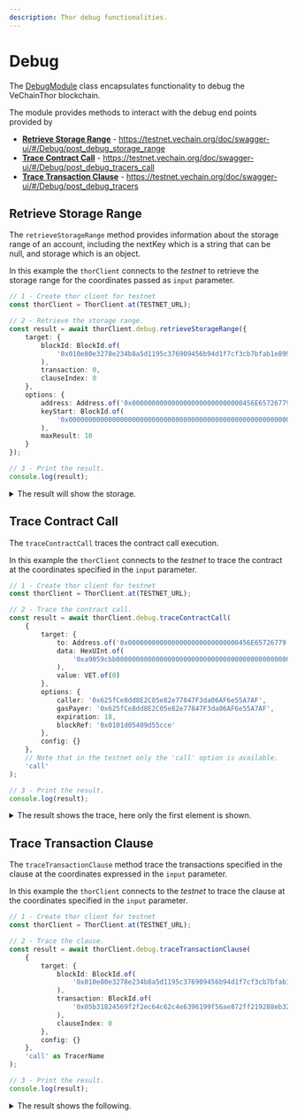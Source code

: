```yaml
---
description: Thor debug functionalities.
---
```


# Debug

The [DebugModule](../packages/network/src/thor-client/debug/debug-module.ts) 
class encapsulates functionality to debug the VeChainThor blockchain.

The module provides methods to interact with the debug end points provided by 

* [**Retrieve Storage Range**](#retrieve-storage-range) - https://testnet.vechain.org/doc/swagger-ui/#/Debug/post_debug_storage_range 
* [**Trace Contract Call**](#trace-contract-call) - https://testnet.vechain.org/doc/swagger-ui/#/Debug/post_debug_tracers_call
* [**Trace Transaction Clause**](#trace-transaction-clause) - https://testnet.vechain.org/doc/swagger-ui/#/Debug/post_debug_tracers

## Retrieve Storage Range

The `retrieveStorageRange` method provides information about the storage range of an account, 
including the nextKey which is a string that can be null, and storage which is an object.

In this example the `thorClient` connects to the *testnet* to retrieve the storage range for the coordinates passed
as `input` parameter.

```typescript { name=debug-retrieve-storage-range, category=example }
// 1 - Create thor client for testnet
const thorClient = ThorClient.at(TESTNET_URL);

// 2 - Retrieve the storage range.
const result = await thorClient.debug.retrieveStorageRange({
    target: {
        blockId: BlockId.of(
            '0x010e80e3278e234b8a5d1195c376909456b94d1f7cf3cb7bfab1e8998dbcfa8f'
        ),
        transaction: 0,
        clauseIndex: 0
    },
    options: {
        address: Address.of('0x0000000000000000000000000000456E65726779'),
        keyStart: BlockId.of(
            '0x0000000000000000000000000000000000000000000000000000000000000000'
        ),
        maxResult: 10
    }
});

// 3 - Print the result.
console.log(result);
```

<details>
<summary>The result will show the storage.</summary>

```json
{
  storage: {
    '0x004f6609cc5d569ecfdbd606d943edc5d83a893186f2942aef5e133e356ed17c': {
      key: '0x9a92ca715ec8529b3ee4dbefd75e142176b92c3d93701808be4e36296718a5f3',
      value: '0x000000000000000000000000000000000000046ff5af2138c51ba45a80000000'
    },
    '0x0065bf3c383c7f05733ee6567e3a1201970bb5f4288d1bdb6d894167f8fc68dd': {
      key: '0xf3dfa1b3c541595cd415aef361e508553fc80af15b3e2e0d9a4e2408f2111ed8',
      value: '0xfffffffffffffffffffffffffffffffffffffffffffffe280bc404dc5470db3e'
    },
    '0x01783f86c9e29f37f3277ed5abb62353ef8baf304337e511f1b5edefc9756b23': {
      key: '0x01cfb1f8b52bdbeb1178ba8fc499479815330143d1acddb9c9d5686cd596ec24',
      value: '0x0000000000000000000000000000000000000010000000000000000000000000'
    },
    '0x0195180093382541d5396e797bd49250b1664fe8db68ff5c1d53ca95046f4549': {
      key: '0x3f4626c77582db20d0d690ce3ad9bfde8f9dd508c0212a187684678bd9dc397a',
      value: '0x000000000000000000000000000000000000000082eed4d8eb7286de6e540000'
    },
    '0x02631b1c9d1e3f1360c4c6ee00ea48161dc85a0e153a0a484429bbcef16e581e': {
      key: '0xc5e3f1ff368ddfee94124549ec19d8a50547b5cb0cc55ba72188b7159fb3ab3f',
      value: '0x00000000000000000000000000000000000000000052b7d2dcc80cd2e4000000'
    },
    '0x038658243306b2d07b512b04e6ddd4d70c49fd93969d71d51b0af7cf779d1c8f': {
      key: '0x87b232cdb2002f97b61df380acf088f13e5006543d63780567aa2b886c6a1a90',
      value: '0x00000000000000000000000000000000000000000052b7cd7100aea580f00000'
    },
    '0x03969104d4e5233e212c939a85ef26b8156e2fbb0485d6d751c677e854e9ba55': {
      key: '0xa887493a2b531915738a065a24263abae3722b9a8928a96c14c1f52a05964f23',
      value: '0x00000000000000000000000000000000000000000000003635c9adc5dea00000'
    },
    '0x04379cd040e82a999f53dba26500b68e4dd783b2039d723fe9e06edecfc8c9f1': {
      key: '0x831ade39167b84e87f89fd4cd0bcec5783d2281fe44d2bc6cb93daaff46d569e',
      value: '0x000000000000000000000000000000000000000000002a1b4ae1206dd9bd0000'
    },
    '0x0465f4b6f9fccdb2ad6f4eac8aa7731bfe4c78f6cf22f397b5ef10398d4d5771': {
      key: '0x5d56afd38de44f293bdce388b7d98120f55971a0f3a608797f1ddaced0f2b047',
      value: '0x00000000000000000000000000000000000000000052b7c8053950781de00000'
    },
    '0x04af8500fb85efaaa5f171ef60708fc306c474011fabb6fbafcb626f09661a01': {
      key: '0x136aee904ebcade77dc8d3c6e48a2365b1d9dff83f78eb90d2f6e5ef4a6466c6',
      value: '0x000000000000000000000000008ca1a3b5cbedeb0f1a0900000080845b322ac0'
    }
  },
  nextKey: '0x04e9569439bd218fce594dbd705b41f2afe6b6d8abcb9c5aaa5b1a52b7ab7cea'
}
```
</details>

## Trace Contract Call

The `traceContractCall` traces the contract call execution.

In this example the `thorClient` connects to the *testnet* to trace the contract at the coordinates specified in
the `input` parameter.

```typescript { name=debug-trace-contract-call, category=example }
// 1 - Create thor client for testnet
const thorClient = ThorClient.at(TESTNET_URL);

// 2 - Trace the contract call.
const result = await thorClient.debug.traceContractCall(
    {
        target: {
            to: Address.of('0x0000000000000000000000000000456E65726779'),
            data: HexUInt.of(
                '0xa9059cbb0000000000000000000000000000000000000000000000000000456e65726779000000000000000000000000000000000000000000000004563918244f400000'
            ),
            value: VET.of(0)
        },
        options: {
            caller: '0x625fCe8dd8E2C05e82e77847F3da06AF6e55A7AF',
            gasPayer: '0x625fCe8dd8E2C05e82e77847F3da06AF6e55A7AF',
            expiration: 18,
            blockRef: '0x0101d05409d55cce'
        },
        config: {}
    },
    // Note that in the testnet only the 'call' option is available.
    'call'
);

// 3 - Print the result.
console.log(result);
```

<details>
<summary>The result shows the trace, here only the first element is shown.</summary>

```json
{
  gas: 0,
  failed: false,
  returnValue: '0000000000000000000000000000000000000000000000000000000000000001',
  structLogs: [
    {
      pc: 0,
      op: 'PUSH1',
      gas: 50000000,
      gasCost: 3,
      depth: 1,
      stack: []
    }
  ]
}
```
</details>

## Trace Transaction Clause

The `traceTransactionClause` method trace the transactions specified in the clause at the
coordinates expressed in the `input` parameter.

In this example the `thorClient` connects to the *testnet* to trace the clause at the coordinates specified in
the `input` parameter.

```typescript { name=debug-trace-transaction-clause, category=example }
// 1 - Create thor client for testnet
const thorClient = ThorClient.at(TESTNET_URL);

// 2 - Trace the clause.
const result = await thorClient.debug.traceTransactionClause(
    {
        target: {
            blockId: BlockId.of(
                '0x010e80e3278e234b8a5d1195c376909456b94d1f7cf3cb7bfab1e8998dbcfa8f'
            ),
            transaction: BlockId.of(
                '0x05b31824569f2f2ec64c62c4e6396199f56ae872ff219288eb3293b4a36e7b0f'
            ),
            clauseIndex: 0
        },
        config: {}
    },
    'call' as TracerName
);

// 3 - Print the result.
console.log(result);
```

<details>
<summary>The result shows the following.</summary>

```json
{
  from: '0x105199a26b10e55300cb71b46c5b5e867b7df427',
  gas: '0x8b92',
  gasUsed: '0x50fa',
  to: '0xaa854565401724f7061e0c366ca132c87c1e5f60',
  input: '0xf14fcbc800d770b9faa11ba944366f3e7a14c166f780ece542e557e0b7fe4870fcbe8dbe',
  value: '0x0',
  type: 'CALL'
}
```
</details>
